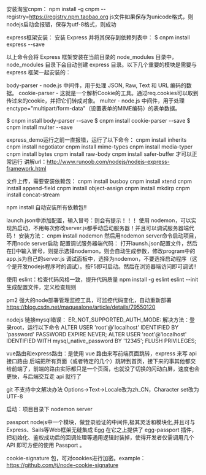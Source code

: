 安装淘宝cnpm：  npm install -g cnpm --registry=https://registry.npm.taobao.org
js文件如果保存为unicode格式，则nodejs启动会报错，保存为utf-8格式，则成功

express框架安装：
安装 Express 并将其保存到依赖列表中：
$ cnpm install express --save

以上命令会将 Express 框架安装在当前目录的 node_modules 目录中， node_modules 目录下会自动创建 express 目录。以下几个重要的模块是需要与 express 框架一起安装的：

body-parser - node.js 中间件，用于处理 JSON, Raw, Text 和 URL 编码的数据。
cookie-parser - 这就是一个解析Cookie的工具。通过req.cookies可以取到传过来的cookie，并把它们转成对象。
multer - node.js 中间件，用于处理 enctype="multipart/form-data"（设置表单的MIME编码）的表单数据。

$ cnpm install body-parser --save
$ cnpm install cookie-parser --save
$ cnpm install multer --save

express_demo运行之前一直报错，运行了以下命令：
cnpm install inherits
cnpm install negotiator
cnpm install mime-types
cnpm install media-typer
cnpm install bytes
cnpm install raw-body
cnpm install safer-buffer
才可以正常运行
讲解url：http://www.runoob.com/nodejs/nodejs-express-framework.html

文件上传，需要安装依赖包：
cnpm install busboy
cnpm install xtend
cnpm install append-field
cnpm install object-assign
cnpm install mkdirp
cnpm install concat-stream

npm install 自动安装所有依赖包!!

launch.json中添加配置，输入冒号：则会有提示！！！
使用 nodemon，可以实现热启动，不用每次修改server.js都手动启动服务器！并且可以调试服务器端代码！
安装方法：
cnpm install nodemon
然后用nodemon server命令启动项目，不用node server启动
配置调试服务器端代码：
打开launsh.json配置文件，然后在[]中输入冒号，则提示选择nodemon，则会自动生成参数，修改program中的app.js为自己的server.js
调试面板中，选择为nodemon，不要选择启动程序（这个是开发nodejs程序时的调试）。按F5即可启动。然后在浏览器端访问即可调试!!


使用 eslint：检查代码风格一致，提升代码质量
npm install -g eslint
eslint --init 生成配置文件，定义检查规则

pm2 强大的node部署管理监控工具，可监控代码变化，自动重新部署
https://blog.csdn.net/maquealone/article/details/79550120

nodejs 链接mysql错误：
ER_NOT_SUPPORTED_AUTH_MODE:
解决方法：登录root，运行以下命令
ALTER USER 'root'@'localhost' IDENTIFIED BY 'password' PASSWORD EXPIRE NEVER;
ALTER USER 'root'@'localhost' IDENTIFIED WITH mysql_native_password BY '12345'; 
FLUSH PRIVILEGES;

vue路由和express路由：是使用 vue 路由来写前端页面跳转，express 来写 api 接口路由
后端把所有页面（或者特定的几个）跳转到首页，接下来的事其他都交给前端了，前端的路由实际都只是一个页面，也就没了切换的闪动白屏，速度也会更快，与后端交互走 api 就行了

git 不支持中文解决办法
Options->Text->Locale改为zh_CN，Character set改为UTF-8

启动：项目目录下  nodemon server

passport nodejs中一个模块，做登录验证的中间件,极其灵活和模块化,并且可与Express、Sails等Web框架无缝集成
Egg 在它之上提供了 egg-passport 插件，把初始化、鉴权成功后的回调处理等通用逻辑封装掉，使得开发者仅需调用几个 API 即可方便的使用 Passport 。

cookie-signature 包，可对cookies进行加密。example：https://github.com/tj/node-cookie-signature


